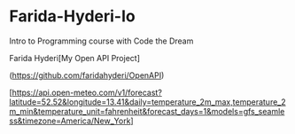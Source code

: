 # Farida-Hyderi-Io
Intro to Programming course with Code the Dream


Farida Hyderi[My Open API Project]


  (https://github.com/faridahyderi/OpenAPI)

  
  [https://api.open-meteo.com/v1/forecast?latitude=52.52&longitude=13.41&daily=temperature_2m_max,temperature_2m_min&temperature_unit=fahrenheit&forecast_days=1&models=gfs_seamless&timezone=America/New_York]
